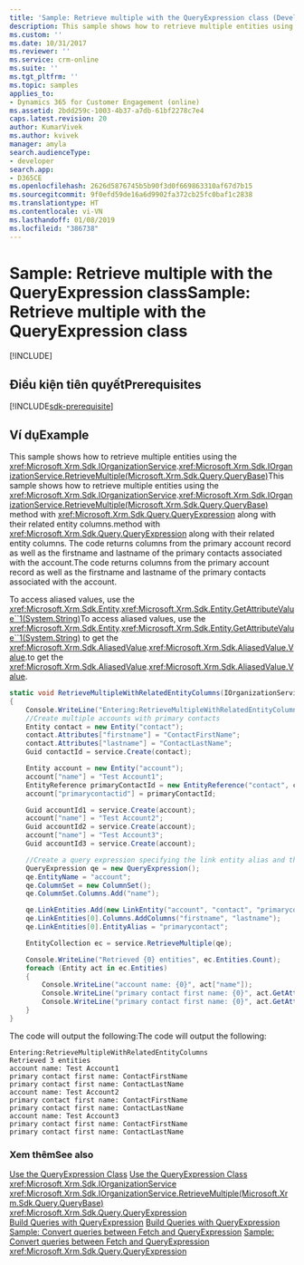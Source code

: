 ```yaml
---
title: 'Sample: Retrieve multiple with the QueryExpression class (Developer Guide for Dynamics 365 for Customer Engagement)| MicrosoftDocs'
description: This sample shows how to retrieve multiple entities using the QueryBase) method with QueryExpression along with their related entity columns. The code returns columns from the primary account record as well as the firstname and lastname of the primary contacts associated with the account
ms.custom: ''
ms.date: 10/31/2017
ms.reviewer: ''
ms.service: crm-online
ms.suite: ''
ms.tgt_pltfrm: ''
ms.topic: samples
applies_to:
- Dynamics 365 for Customer Engagement (online)
ms.assetid: 2bdd259c-1003-4b37-a7db-61bf2278c7e4
caps.latest.revision: 20
author: KumarVivek
ms.author: kvivek
manager: amyla
search.audienceType:
- developer
search.app:
- D365CE
ms.openlocfilehash: 2626d5876745b5b90f3d0f669863310af67d7b15
ms.sourcegitcommit: 9f0efd59de16a6d9902fa372cb25fc0baf1c2838
ms.translationtype: HT
ms.contentlocale: vi-VN
ms.lasthandoff: 01/08/2019
ms.locfileid: "386738"
---
```

# <a name="sample-retrieve-multiple-with-the-queryexpression-class"></a><span data-ttu-id="7e342-104">Sample: Retrieve multiple with the QueryExpression class</span><span class="sxs-lookup"><span data-stu-id="7e342-104">Sample: Retrieve multiple with the QueryExpression class</span></span>

[!INCLUDE[](../../includes/cc_applies_to_update_9_0_0.md)]

## <a name="prerequisites"></a><span data-ttu-id="7e342-105">Điều kiện tiên quyết</span><span class="sxs-lookup"><span data-stu-id="7e342-105">Prerequisites</span></span>
[!INCLUDE[sdk-prerequisite](../../includes/sdk-prerequisite.md)]
  
## <a name="example"></a><span data-ttu-id="7e342-106">Ví dụ</span><span class="sxs-lookup"><span data-stu-id="7e342-106">Example</span></span>  
 <span data-ttu-id="7e342-107">This sample shows how to retrieve multiple entities using the <xref:Microsoft.Xrm.Sdk.IOrganizationService>.<xref:Microsoft.Xrm.Sdk.IOrganizationService.RetrieveMultiple(Microsoft.Xrm.Sdk.Query.QueryBase)></span><span class="sxs-lookup"><span data-stu-id="7e342-107">This sample shows how to retrieve multiple entities using the <xref:Microsoft.Xrm.Sdk.IOrganizationService>.<xref:Microsoft.Xrm.Sdk.IOrganizationService.RetrieveMultiple(Microsoft.Xrm.Sdk.Query.QueryBase)></span></span> <span data-ttu-id="7e342-108">method with <xref:Microsoft.Xrm.Sdk.Query.QueryExpression> along with their related entity columns.</span><span class="sxs-lookup"><span data-stu-id="7e342-108">method with <xref:Microsoft.Xrm.Sdk.Query.QueryExpression> along with their related entity columns.</span></span> <span data-ttu-id="7e342-109">The code returns columns from the primary account record as well as the firstname and lastname of the primary contacts associated with the account.</span><span class="sxs-lookup"><span data-stu-id="7e342-109">The code returns columns from the primary account record as well as the firstname and lastname of the primary contacts associated with the account.</span></span>  
 
<span data-ttu-id="7e342-110">To access aliased values, use the <xref:Microsoft.Xrm.Sdk.Entity>.<xref:Microsoft.Xrm.Sdk.Entity.GetAttributeValue``1(System.String)></span><span class="sxs-lookup"><span data-stu-id="7e342-110">To access aliased values, use the <xref:Microsoft.Xrm.Sdk.Entity>.<xref:Microsoft.Xrm.Sdk.Entity.GetAttributeValue``1(System.String)></span></span> <span data-ttu-id="7e342-111">to get the <xref:Microsoft.Xrm.Sdk.AliasedValue>.<xref:Microsoft.Xrm.Sdk.AliasedValue.Value>.</span><span class="sxs-lookup"><span data-stu-id="7e342-111">to get the <xref:Microsoft.Xrm.Sdk.AliasedValue>.<xref:Microsoft.Xrm.Sdk.AliasedValue.Value>.</span></span>
  
```csharp  
static void RetrieveMultipleWithRelatedEntityColumns(IOrganizationService service)
{
    Console.WriteLine("Entering:RetrieveMultipleWithRelatedEntityColumns");
    //Create multiple accounts with primary contacts  
    Entity contact = new Entity("contact");
    contact.Attributes["firstname"] = "ContactFirstName";
    contact.Attributes["lastname"] = "ContactLastName";
    Guid contactId = service.Create(contact);

    Entity account = new Entity("account");
    account["name"] = "Test Account1";
    EntityReference primaryContactId = new EntityReference("contact", contactId);
    account["primarycontactid"] = primaryContactId;

    Guid accountId1 = service.Create(account);
    account["name"] = "Test Account2";
    Guid accountId2 = service.Create(account);
    account["name"] = "Test Account3";
    Guid accountId3 = service.Create(account);

    //Create a query expression specifying the link entity alias and the columns of the link entity that you want to return  
    QueryExpression qe = new QueryExpression();
    qe.EntityName = "account";
    qe.ColumnSet = new ColumnSet();
    qe.ColumnSet.Columns.Add("name");

    qe.LinkEntities.Add(new LinkEntity("account", "contact", "primarycontactid", "contactid", JoinOperator.Inner));
    qe.LinkEntities[0].Columns.AddColumns("firstname", "lastname");
    qe.LinkEntities[0].EntityAlias = "primarycontact";

    EntityCollection ec = service.RetrieveMultiple(qe);

    Console.WriteLine("Retrieved {0} entities", ec.Entities.Count);
    foreach (Entity act in ec.Entities)
    {
        Console.WriteLine("account name: {0}", act["name"]);
        Console.WriteLine("primary contact first name: {0}", act.GetAttributeValue<AliasedValue>("primarycontact.firstname").Value);
        Console.WriteLine("primary contact first name: {0}", act.GetAttributeValue<AliasedValue>("primarycontact.lastname").Value);
    }
} 
```  
<span data-ttu-id="7e342-112">The code will output the following:</span><span class="sxs-lookup"><span data-stu-id="7e342-112">The code will output the following:</span></span>
```ms-dos
Entering:RetrieveMultipleWithRelatedEntityColumns
Retrieved 3 entities
account name: Test Account1
primary contact first name: ContactFirstName
primary contact first name: ContactLastName
account name: Test Account2
primary contact first name: ContactFirstName
primary contact first name: ContactLastName
account name: Test Account3
primary contact first name: ContactFirstName
primary contact first name: ContactLastName
```
  
### <a name="see-also"></a><span data-ttu-id="7e342-113">Xem thêm</span><span class="sxs-lookup"><span data-stu-id="7e342-113">See also</span></span>  
 <span data-ttu-id="7e342-114">[Use the QueryExpression Class](use-queryexpression-class.md) </span><span class="sxs-lookup"><span data-stu-id="7e342-114">[Use the QueryExpression Class](use-queryexpression-class.md) </span></span>  
<xref:Microsoft.Xrm.Sdk.IOrganizationService>   
 <xref:Microsoft.Xrm.Sdk.IOrganizationService.RetrieveMultiple(Microsoft.Xrm.Sdk.Query.QueryBase)>   
 <xref:Microsoft.Xrm.Sdk.Query.QueryExpression>   
 <span data-ttu-id="7e342-115">[Build Queries with QueryExpression](build-queries-with-queryexpression.md) </span><span class="sxs-lookup"><span data-stu-id="7e342-115">[Build Queries with QueryExpression](build-queries-with-queryexpression.md) </span></span>  
 <span data-ttu-id="7e342-116">[Sample: Convert queries between Fetch and QueryExpression](sample-convert-queries-fetch-queryexpression.md) </span><span class="sxs-lookup"><span data-stu-id="7e342-116">[Sample: Convert queries between Fetch and QueryExpression](sample-convert-queries-fetch-queryexpression.md) </span></span>  
 <xref:Microsoft.Xrm.Sdk.Query.QueryExpression>

